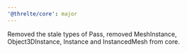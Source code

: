 ```yaml
---
'@threlte/core': major
---
```


Removed the stale types of Pass, removed MeshInstance, Object3DInstance, Instance and InstancedMesh from core.
